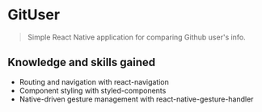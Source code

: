# GitUser

> Simple React Native application for comparing Github user's info.

## Knowledge and skills gained

- Routing and navigation with react-navigation
- Component styling with styled-components
- Native-driven gesture management with react-native-gesture-handler

